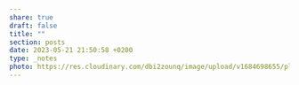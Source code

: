 ```yaml
---
share: true
draft: false
title: ""
section: posts
date: 2023-05-21 21:50:58 +0200
type: _notes
photo: https://res.cloudinary.com/dbi2zounq/image/upload/v1684698655/pltouhlhxqgsybjpu6t2.jpg
---
```



